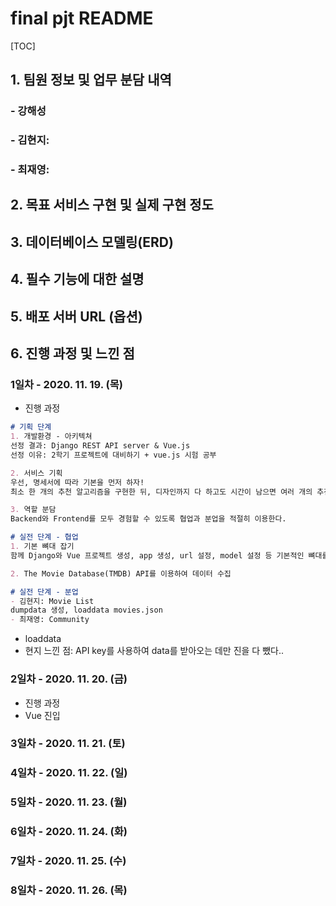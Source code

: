 # final pjt README

[TOC]

## 1. 팀원 정보 및 업무 분담 내역

### - 강해성

### - 김현지:

### - 최재영:



## 2. 목표 서비스 구현 및 실제 구현 정도



## 3. 데이터베이스 모델링(ERD)



## 4. 필수 기능에 대한 설명



## 5. 배포 서버 URL (옵션)



## 6. 진행 과정 및 느낀 점

### 1일차 - 2020. 11. 19. (목)

- 진행 과정

```markdown
# 기획 단계
1. 개발환경 - 아키텍쳐
선정 결과: Django REST API server & Vue.js
선정 이유: 2학기 프로젝트에 대비하기 + vue.js 시험 공부

2. 서비스 기획
우선, 명세서에 따라 기본을 먼저 하자!
최소 한 개의 추천 알고리즘을 구현한 뒤, 디자인까지 다 하고도 시간이 남으면 여러 개의 추천 알고리즘을 구현한다.

3. 역할 분담
Backend와 Frontend를 모두 경험할 수 있도록 협업과 분업을 적절히 이용한다.

# 실전 단계 - 협업
1. 기본 뼈대 잡기
함께 Django와 Vue 프로젝트 생성, app 생성, url 설정, model 설정 등 기본적인 뼈대를 구축했다.

2. The Movie Database(TMDB) API를 이용하여 데이터 수집

# 실전 단계 - 분업
- 김현지: Movie List
dumpdata 생성, loaddata movies.json
- 최재영: Community
```

- loaddata
- 현지 느낀 점: API key를 사용하여 data를 받아오는 데만 진을 다 뺐다..



### 2일차 - 2020. 11. 20. (금)

- 진행 과정
- Vue 진입



### 3일차 - 2020. 11. 21. (토)



### 4일차 - 2020. 11. 22. (일)



### 5일차 - 2020. 11. 23. (월)



### 6일차 - 2020. 11. 24. (화)



### 7일차 - 2020. 11. 25. (수)



### 8일차 - 2020. 11. 26. (목)

